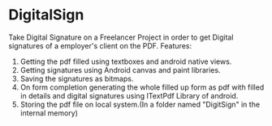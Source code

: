 # DigitalSign
Take Digital Signature on a 
Freelancer Project in order to get Digital signatures of a employer's client on the PDF.
Features:
1) Getting the pdf filled using textboxes and android native views.
2) Getting signatures using Android canvas and paint libraries.
3) Saving the signatures as bitmaps.
4) On form completion generating the whole filled up form as pdf with filled in details and digital signatures using 
   ITextPdf Library of android.
5) Storing the pdf file on local system.(In a folder named "DigitSign" in the internal memory)
